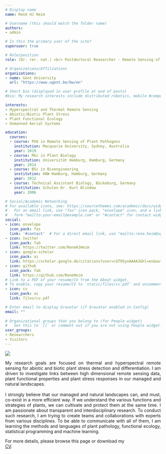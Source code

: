 ```yaml
---
# Display name
name: René HJ Heim

# Username (this should match the folder name)
authors:
- admin

# Is this the primary user of the site?
superuser: true

# Role/position
role: (Dr. rer. nat.) <br> Postdoctoral Researcher - Remote Sensing of Plant Stress

# Organizations/Affiliations
organizations:
- name: Gent University
  url: "https://www.ugent.be/bw/en"

# Short bio (displayed in user profile at end of posts)
#bio: My research interests include distributed robotics, mobile #computing and programmable matter.

interests:
- Hyperspectral and Thermal Remote Sensing
- Abiotic/Biotic Plant Stress
- Plant Functional Ecology
- Unmanned Aerial Systems

education:
  courses:
  - course: PhD in Remote Sensing of Plant Pathogens
    institution: Macquarie University, Sydney, Australia
    year: 2019
  - course: MSc in Plant Biology
    institution: Universität Hamburg, Hamburg, Germany
    year: 2014
  - course: BSc in Bioengineering
    institution: HAW Hamburg, Hamburg, Germany
    year: 2012
  - course: Technical Assistant Biology, Bückeburg, Germany
    institution: Schulen Dr. Kurt Blindow
    year: 2006

# Social/Academic Networking
# For available icons, see: https://sourcethemes.com/academic/docs/widgets/#icons
#   For an email link, use "fas" icon pack, "envelope" icon, and a link in the
#   form "mailto:your-email@example.com" or "#contact" for contact widget.
social:
- icon: envelope
  icon_pack: fas
  link: '#contact'  # For a direct email link, use "mailto:rene.heim@ugent.be".
- icon: twitter
  icon_pack: fab
  link: https://twitter.com/ReneHJHeim
- icon: google-scholar
  icon_pack: ai
  link: https://scholar.google.de/citations?user=cGT95yoAAAAJ&hl=en&authuser=1
- icon: github
  icon_pack: fab
  link: https://github.com/ReneHeim
# Link to a PDF of your resume/CV from the About widget.
# To enable, copy your resume/CV to `static/files/cv.pdf` and uncomment the lines below.  
- icon: cv
  icon_pack: ai
  link: files/cv.pdf

# Enter email to display Gravatar (if Gravatar enabled in Config)
email: ""
  
# Organizational groups that you belong to (for People widget)
#   Set this to `[]` or comment out if you are not using People widget.  
user_groups:
- Researchers
- Visitors
---
```


![](/img/logo.png)

<div style = "text-align: justify">
My research goals are focused on thermal and hyperspectral remote sensing for abiotic and biotic plant stress detection and differentiation. I am driven to investigate links between high dimensional remote sensing data, plant functional properties and plant stress responses in our managed and natural landscapes.
<br>
<br>
I strongly believe that our managed and natural landscapes can, and must, co-exist in a more efficient way. If we understand the various functions and strategies of plants, we can cultivate and protect them at the same time. I am passionate about transparent and interdisciplinary research. To conduct such research, I am trying to create teams and collaborations with experts from various disciplines. To be able to communicate with all of them, I am learning the methods and languages of plant pathology, functional ecology, statistical programming and machine learning.

For more details, please browse this page or download my  
<a href="/files/cv.pdf">CV</a>.
</div>
